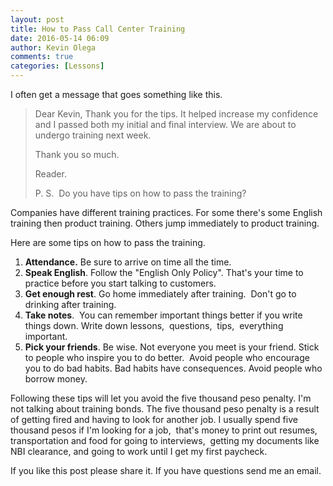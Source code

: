 ```yaml
---
layout: post
title: How to Pass Call Center Training
date: 2016-05-14 06:09
author: Kevin Olega
comments: true
categories: [Lessons]
---
```

I often get a message that goes something like this.

<blockquote>Dear Kevin, 
Thank you for the tips. It helped increase my confidence and I passed both my initial and final interview. We are about to undergo training next week. 

Thank you so much. 

Reader. 

P. S.&nbsp; Do you have tips on how to pass the training? 


</blockquote>

Companies have different training practices. For some there's some English training then product training. Others jump immediately to product training.

Here are some tips on how to pass the training.

<ol>
<li><strong>Attendance.</strong> Be sure to arrive on time all the time. </li>
<li><strong>Speak English</strong>. Follow the "English Only Policy". That's your time to practice before you start talking to customers. </li>
<li><strong>Get enough rest</strong>. Go home immediately after training.&nbsp; Don't go to drinking after training.</li>
<li><strong>Take notes</strong>.&nbsp; You can remember important things better if you write things down. Write down lessons,&nbsp; questions,&nbsp; tips,&nbsp; everything important. </li>
<li><strong>Pick your friends</strong>. Be wise. Not everyone you meet is your friend. Stick to people who inspire you to do better.&nbsp; Avoid people who encourage you to do bad habits. Bad habits have consequences. Avoid people who borrow money. </li>
</ol>

Following these tips will let you avoid the five thousand peso penalty. I'm not talking about training bonds. The five thousand peso penalty is a result of getting fired and having to look for another job. I usually spend five thousand pesos if I'm looking for a job,&nbsp; that's money to print out resumes,&nbsp; transportation and food for going to interviews,&nbsp; getting my documents like NBI clearance, and going to work until I get my first paycheck.

If you like this post please share it. If you have questions send me an email.
